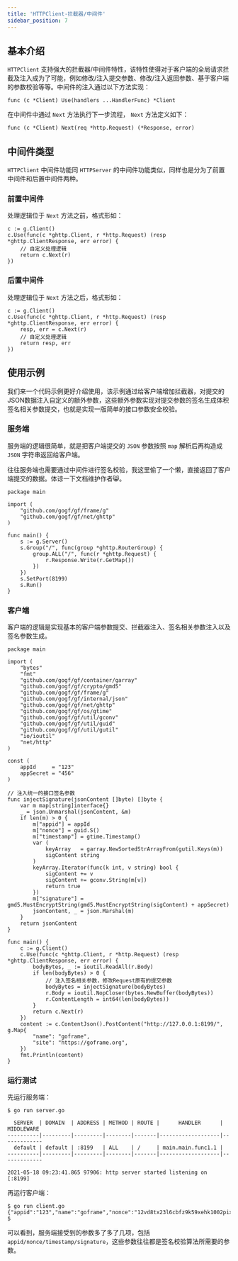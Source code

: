 ```yaml
---
title: 'HTTPClient-拦截器/中间件'
sidebar_position: 7
---
```


## 基本介绍

`HTTPClient` 支持强大的拦截器/中间件特性，该特性使得对于客户端的全局请求拦截及注入成为了可能，例如修改/注入提交参数、修改/注入返回参数、基于客户端的参数校验等等。中间件的注入通过以下方法实现：

```
func (c *Client) Use(handlers ...HandlerFunc) *Client
```

在中间件中通过 `Next` 方法执行下一步流程， `Next` 方法定义如下：

```
func (c *Client) Next(req *http.Request) (*Response, error)
```

## 中间件类型

`HTTPClient` 中间件功能同 `HTTPServer` 的中间件功能类似，同样也是分为了前置中间件和后置中间件两种。

### 前置中间件

处理逻辑位于 `Next` 方法之前，格式形如：

```
c := g.Client()
c.Use(func(c *ghttp.Client, r *http.Request) (resp *ghttp.ClientResponse, err error) {
	// 自定义处理逻辑
	return c.Next(r)
})
```

### 后置中间件

处理逻辑位于 `Next` 方法之后，格式形如：

```
c := g.Client()
c.Use(func(c *ghttp.Client, r *http.Request) (resp *ghttp.ClientResponse, err error) {
	resp, err = c.Next(r)
    // 自定义处理逻辑
    return resp, err
})
```

## 使用示例

我们来一个代码示例更好介绍使用，该示例通过给客户端增加拦截器，对提交的JSON数据注入自定义的额外参数，这些额外参数实现对提交参数的签名生成体积签名相关参数提交，也就是实现一版简单的接口参数安全校验。

### 服务端

服务端的逻辑很简单，就是把客户端提交的 `JSON` 参数按照 `map` 解析后再构造成 `JSON` 字符串返回给客户端。

往往服务端也需要通过中间件进行签名校验，我这里偷了一个懒，直接返回了客户端提交的数据。体谅一下文档维护作者😸。

```
package main

import (
	"github.com/gogf/gf/frame/g"
	"github.com/gogf/gf/net/ghttp"
)

func main() {
	s := g.Server()
	s.Group("/", func(group *ghttp.RouterGroup) {
		group.ALL("/", func(r *ghttp.Request) {
			r.Response.Write(r.GetMap())
		})
	})
	s.SetPort(8199)
	s.Run()
}
```

### 客户端

客户端的逻辑是实现基本的客户端参数提交、拦截器注入、签名相关参数注入以及签名参数生成。

```
package main

import (
	"bytes"
	"fmt"
	"github.com/gogf/gf/container/garray"
	"github.com/gogf/gf/crypto/gmd5"
	"github.com/gogf/gf/frame/g"
	"github.com/gogf/gf/internal/json"
	"github.com/gogf/gf/net/ghttp"
	"github.com/gogf/gf/os/gtime"
	"github.com/gogf/gf/util/gconv"
	"github.com/gogf/gf/util/guid"
	"github.com/gogf/gf/util/gutil"
	"io/ioutil"
	"net/http"
)

const (
	appId     = "123"
	appSecret = "456"
)

// 注入统一的接口签名参数
func injectSignature(jsonContent []byte) []byte {
	var m map[string]interface{}
	_ = json.Unmarshal(jsonContent, &m)
	if len(m) > 0 {
		m["appid"] = appId
		m["nonce"] = guid.S()
		m["timestamp"] = gtime.Timestamp()
		var (
			keyArray   = garray.NewSortedStrArrayFrom(gutil.Keys(m))
			sigContent string
		)
		keyArray.Iterator(func(k int, v string) bool {
			sigContent += v
			sigContent += gconv.String(m[v])
			return true
		})
		m["signature"] = gmd5.MustEncryptString(gmd5.MustEncryptString(sigContent) + appSecret)
		jsonContent, _ = json.Marshal(m)
	}
	return jsonContent
}

func main() {
	c := g.Client()
	c.Use(func(c *ghttp.Client, r *http.Request) (resp *ghttp.ClientResponse, err error) {
		bodyBytes, _ := ioutil.ReadAll(r.Body)
		if len(bodyBytes) > 0 {
			// 注入签名相关参数，修改Request原有的提交参数
			bodyBytes = injectSignature(bodyBytes)
			r.Body = ioutil.NopCloser(bytes.NewBuffer(bodyBytes))
			r.ContentLength = int64(len(bodyBytes))
		}
		return c.Next(r)
	})
	content := c.ContentJson().PostContent("http://127.0.0.1:8199/", g.Map{
		"name": "goframe",
		"site": "https://goframe.org",
	})
	fmt.Println(content)
}
```

### 运行测试

先运行服务端：

```
$ go run server.go

  SERVER  | DOMAIN  | ADDRESS | METHOD | ROUTE |      HANDLER      | MIDDLEWARE
----------|---------|---------|--------|-------|-------------------|-------------
  default | default | :8199   | ALL    | /     | main.main.func1.1 |
----------|---------|---------|--------|-------|-------------------|-------------

2021-05-18 09:23:41.865 97906: http server started listening on [:8199]
```

再运行客户端：

```
$ go run client.go
{"appid":"123","name":"goframe","nonce":"12vd8tx23l6cbfz9k59xehk1002pixfo","signature":"578a90b67bdc63d551d6a18635307ba2","site":"https://goframe.org","timestamp":1621301076}
$
```

可以看到，服务端接受到的参数多了多了几项，包括 `appid/nonce/timestamp/signature`，这些参数往往都是签名校验算法所需要的参数。